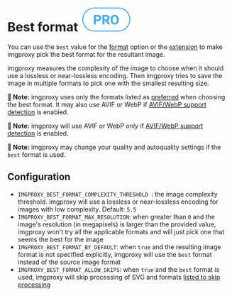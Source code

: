 # Best format![pro](./assets/pro.svg)

You can use the `best` value for the [format](generating_the_url#format) option or the [extension](generating_the_url#extension) to make imgproxy pick the best format for the resultant image.

imgproxy measures the complexity of the image to choose when it should use a lossless or near-lossless encoding. Then imgproxy tries to save the image in multiple formats to pick one with the smallest resulting size.

**📝 Note:** imgproxy uses only the formats listed as [preferred](configuration#preferred-formats) when choosing the best format. It may also use AVIF or WebP if [AVIF/WebP support detection](configuration#avifwebp-support-detection) is enabled.

**📝 Note:** imgproxy will use AVIF or WebP _only_ if [AVIF/WebP support detection](configuration#avifwebp-support-detection) is enabled.

**📝 Note:** imgproxy may change your quality and autoquality settings if the `best` format is used.

## Configuration

* `IMGPROXY_BEST_FORMAT_COMPLEXITY_THRESHOLD `: the image complexity threshold. imgproxy will use a lossless or near-lossless encoding for images with low complexity. Default: `5.5`
* `IMGPROXY_BEST_FORMAT_MAX_RESOLUTION`: when greater than `0` and the image's resolution (in megapixels) is larger than the provided value, imgproxy won't try all the applicable formats and will just pick one that seems the best for the image
* `IMGPROXY_BEST_FORMAT_BY_DEFAULT`: when `true` and the resulting image format is not specified explicitly, imgproxy will use the `best` format instead of the source image format
* `IMGPROXY_BEST_FORMAT_ALLOW_SKIPS`: when `true` and the `best` format is used, imgproxy will skip processing of SVG and formats [listed to skip processing](configuration#skip-processing)
